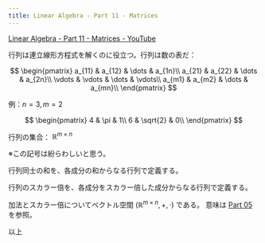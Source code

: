 ```yaml
---
title: Linear Algebra - Part 11 - Matrices
---
```


[Linear Algebra - Part 11 - Matrices - YouTube](https://www.youtube.com/watch?v=sCzd7fXxFds&list=PLBh2i93oe2quLc5zaxD0WHzQTGrXMwAI6&index=11)

行列は連立線形方程式を解くのに役立つ。行列は数の表だ：

$$
\begin{pmatrix}
a_{11} & a_{12} & \dots & a_{1n}\\
a_{21} & a_{22} & \dots & a_{2n}\\
\vdots & \vdots & \dots & \vdots\\
a_{m1} & a_{m2} & \dots & a_{mn}\\
\end{pmatrix}
$$

例：${n = 3, m = 2}$

$$
\begin{pmatrix}
4 & \pi & 1\\
6 & \sqrt{2} & 0\\
\end{pmatrix}
$$

行列の集合：
$\mathbb R^{m \times n}$

※この記号は紛らわしいと思う。

行列同士の和を、各成分の和からなる行列で定義する。

行列のスカラー倍を、各成分をスカラー倍した成分からなる行列で定義する。

加法とスカラー倍についてベクトル空間 $(\mathbb R^{m\times n}, +, \cdot)$ である。
意味は [Part 05](./part05-rn.md) を参照。

以上
